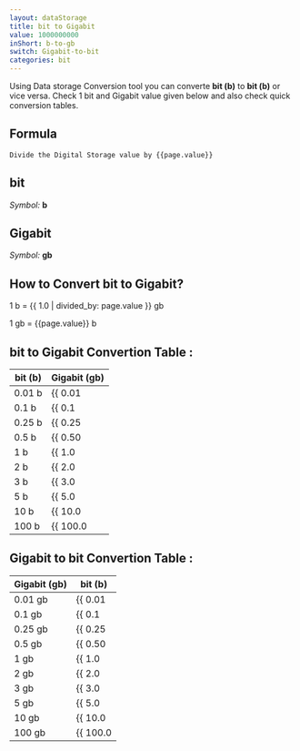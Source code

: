 ```yaml
---
layout: dataStorage
title: bit to Gigabit
value: 1000000000
inShort: b-to-gb
switch: Gigabit-to-bit
categories: bit
---
```


Using Data storage Conversion tool you can converte **bit (b)** to **bit (b)** or vice versa. Check 1 bit and Gigabit value given below and also check quick conversion tables.

## Formula
`Divide the Digital Storage value by {{page.value}}`

## bit
*Symbol:* **b**

## Gigabit
*Symbol:* **gb**

## How to Convert bit to Gigabit?

1 b = {{ 1.0 | divided_by: page.value }} gb

1 gb = {{page.value}} b


## bit to Gigabit Convertion Table :

| bit (b) | Gigabit (gb) |
| ---- | ---- |
| 0.01 b | {{ 0.01 | divided_by: page.value }} gb |
| 0.1 b | {{ 0.1 | divided_by: page.value }} gb |
| 0.25 b | {{ 0.25 | divided_by: page.value }} gb |
| 0.5 b | {{ 0.50 | divided_by: page.value }} gb |
| 1 b | {{ 1.0 | divided_by: page.value }} gb |
| 2 b | {{ 2.0 | divided_by: page.value }} gb |
| 3 b | {{ 3.0 | divided_by: page.value }} gb |
| 5 b | {{ 5.0 | divided_by: page.value }} gb |
| 10 b | {{ 10.0 | divided_by: page.value }} gb |
| 100 b | {{ 100.0 | divided_by: page.value }} gb |

## Gigabit to bit Convertion Table :

| Gigabit (gb) | bit (b) |
| ---- | ---- |
| 0.01 gb | {{ 0.01 | times: page.value }} b |
| 0.1 gb | {{ 0.1 | times: page.value }} b |
| 0.25 gb | {{ 0.25 | times: page.value }} b |
| 0.5 gb | {{ 0.50 | times: page.value }} b |
| 1 gb | {{ 1.0 | times: page.value }} b |
| 2 gb | {{ 2.0 | times: page.value }} b |
| 3 gb | {{ 3.0 | times: page.value }} b |
| 5 gb | {{ 5.0 | times: page.value }} b |
| 10 gb | {{ 10.0 | times: page.value }} b |
| 100 gb | {{ 100.0 | times: page.value }} b |


<script>
document.getElementById('selectInput')[0].selected = true
document.getElementById('selectOutput')[10].selected = true
</script>
